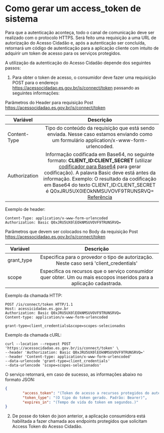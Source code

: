 # Como gerar um access_token de sistema

Para que a autenticação aconteça, todo o canal de comunicação deve ser realizado com o protocolo HTTPS. Será feito uma requisição a uma URL de autorização do Acesso Cidadão e, após a autenticação ser concluída, retornará um código de autenticação para a aplicação cliente com intuito de adquirir um token de acesso para os serviços protegidos.

A utilização da autenticação do Acesso Cidadão depende dos seguintes passos:

   1. Para obter o token de acesso, o consumidor deve fazer uma requisição POST para o endereço https://acessocidadao.es.gov.br/is/connect/token passando as seguintes informações:

Parâmetros do Header para requisição Post https://acessocidadao.es.gov.br/is/connect/token

|**Variável**|**Descrição**|
|------------|:-----------:|
|Content-Type|Tipo do conteúdo da requisição que está sendo enviada. Nesse caso estamos enviando como um formulário application/x-www-form-urlencoded.|
|Authorization|Informação codificada em Base64, no seguinte formato: **CLIENT_ID:CLIENT_SECRET** (utilizar [codificador para Base64](https://www.base64decode.org) para gerar codificação). A palavra Basic deve está antes da informação. Exemplo: O resultado da codificação em Base64 do texto CLIENT_ID:CLIENT_SECRET é Q0xJRU5UX0lEOkNMSUVOVF9TRUNSRVQ= [Referência](https://tools.ietf.org/html/rfc7617#page-4)|

Exemplo de header:

```
Content-Type: application/x-www-form-urlencoded
Authorization: Basic Q0xJRU5UX0lEOkNMSUVOVF9TRUNSRVQ=
```

Parâmetros que devem ser colocados no Body da requisição Post https://acessocidadao.es.gov.br/is/connect/token

|**Variável**|**Descrição**|
|------------|:-----------:|
|grant_type|Especifica para o provedor o tipo de autorização. Neste caso será 'client_credentials'|
|scope|Especifica os recursos que o serviço consumidor quer obter. Um ou mais escopos inseridos para a aplicação cadastrada.|

Exemplo da chamada HTTP:
```
POST /is/connect/token HTTP/1.1
Host: acessicidadao.es.gov.br
Authorization: Basic Q0xJRU5UX0lEOkNMSUVOVF9TRUNSRVQ=
Content-type: application/x-www-form-urlencoded

grant-type=client_credentials&scope=scopes-selecionados
```


Exemplo da chamada cURL:
```
curl --location --request POST 'https://acessocidadao.es.gov.br/is/connect/token' \
--header 'Authorization: Basic Q0xJRU5UX0lEOkNMSUVOVF9TRUNSRVQ='
--header 'Content-type: application/x-www-form-urlencoded'
--data-urlencode 'grant-type=client_credentials'
--data-urlencode 'scope=scopes-selecionados'
```


O serviço retornará, em caso de sucesso, as informações abaixo no formato JSON:

```json
{
        "access_token": "(Token de acesso a recursos protegidos do autenticador.)",
        "token_type": "(O tipo do token gerado. Padrão: Bearer)",
        "expires_in": "(Tempo de vida do token em segundos.)"
}
```

   2. De posse do token do json anterior, a aplicação consumidora está habilitada a fazer chamada aos endpoints protegidos que solicitam Access Token do Acesso Cidadão.
